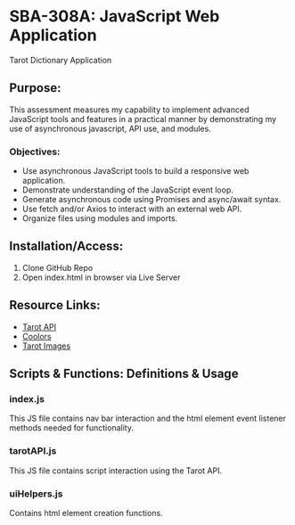 # SBA-308A: JavaScript Web Application #
Tarot Dictionary Application
## Purpose: ##
This assessment measures my capability to implement advanced JavaScript tools and features in a practical manner by demonstrating my use of asynchronous javascript, API use, and modules.


### Objectives: ###
- Use asynchronous JavaScript tools to build a responsive web application.
- Demonstrate understanding of the JavaScript event loop.
- Generate asynchronous code using Promises and async/await syntax.
- Use fetch and/or Axios to interact with an external web API.
- Organize files using modules and imports.

## Installation/Access: ##
1. Clone GitHub Repo
2. Open index.html in browser via Live Server

## Resource Links: ##
- [Tarot API](https://tarotapi.dev/)
- [Coolors](https://coolors.co/c9e4ca-87bba2-55828b-3b6064-364958)
- [Tarot Images](https://github.com/krates98/tarotcardapi/tree/main/images)

## Scripts & Functions: Definitions & Usage ##

### index.js ###
This JS file contains nav bar interaction and the html element event listener methods needed for functionality.

### tarotAPI.js ###
This JS file contains script interaction using the Tarot API.

### uiHelpers.js ###
Contains html element creation functions. 
